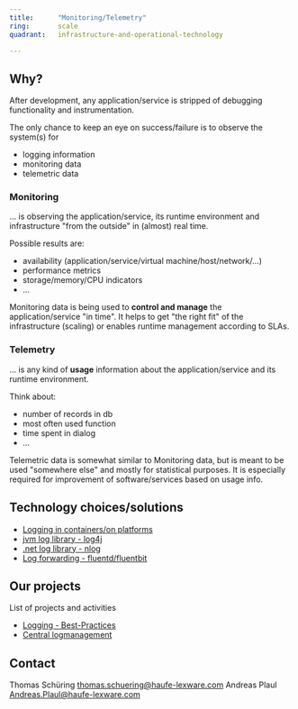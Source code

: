 ```yaml
---
title:      "Monitoring/Telemetry"
ring:       scale
quadrant:   infrastructure-and-operational-technology

---
```


## Why? ##

After development, any application/service is stripped of debugging functionality and instrumentation.

The only chance to keep an eye on success/failure is to observe the system(s) for

- logging information
- monitoring data
- telemetric data


### Monitoring ###

... is observing the application/service, its runtime environment and infrastructure "from the outside" in (almost) real time.

Possible results are:

- availability (application/service/virtual machine/host/network/...)
- performance metrics
- storage/memory/CPU indicators
- ...

Monitoring data is being used to **control and manage** the application/service "in time". It helps to get "the right fit" of the infrastructure (scaling) or enables runtime management according to SLAs.


### Telemetry ###

... is any kind of **usage** information about the application/service and its runtime environment.

Think about:

- number of records in db
- most often used function
- time spent in dialog
- ...

Telemetric data is somewhat similar to Monitoring data, but is meant to be used "somewhere else" and mostly for statistical purposes. It is especially required for improvement of software/services based on usage info.


## Technology choices/solutions

- [Logging in containers/on platforms](https://12factor.net/logs)
- [jvm log library - log4j](https://logging.apache.org/log4j/)
- [.net log library - nlog](http://nlog-project.org/)
- [Log forwarding - fluentd/fluentbit](https://www.fluentd.org/)

## Our projects ##
List of projects and activities

- [Logging - Best-Practices](https://github.com/Haufe-Lexware/Logging---Best-Practices/blob/master/README.md)
- [Central logmanagement]()

## Contact ##
Thomas Schüring <thomas.schuering@haufe-lexware.com>
Andreas Plaul <Andreas.Plaul@haufe-lexware.com>
